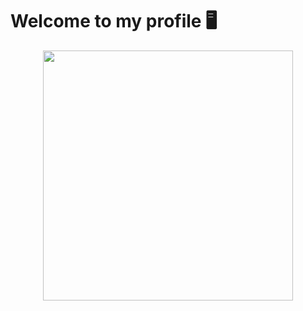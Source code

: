 # Welcome to my profile 🖥

<div align="center">
    <img src="https://media.giphy.com/media/v1.Y2lkPTc5MGI3NjExcjk2azZ2MGIyeHVxcDJ5Nm5uenJ3NHZ3MGdvaWFocDg1c2xvM3hiaCZlcD12MV9pbnRlcm5hbF9naWZfYnlfaWQmY3Q9Zw/xFmuT64Jto3mRO4w3G/giphy.gif" width="400" height="400" frameBorder="0" class="giphy-embed" allowFullScreen></img>
</div>
